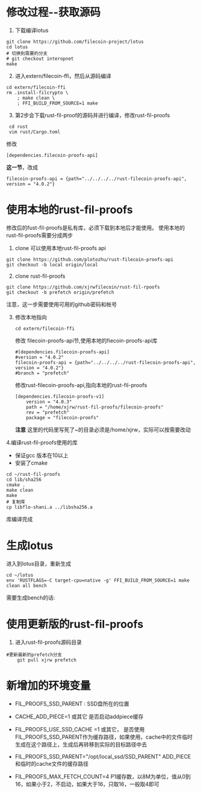# 修改过程--获取源码
1.  下载编译lotus
```shell
git clone https://github.com/filecoin-project/lotus
cd lotus
# 切换到需要的分支
# git checkout interopnet
make

```
2.  进入extern/filecoin-ffi，然后从源码编译
```shell
cd extern/filecoin-ffi
rm .install-filcrypto \
    ; make clean \
    ; FFI_BUILD_FROM_SOURCE=1 make
```


3. 第2步会下载rust-fil-proof的源码并进行编译，修改rust-fil-proofs
```shell
 cd rust
 vim rust/Cargo.toml
```
修改 
```shell
[dependencies.filecoin-proofs-api]
```
**这一节**，改成

`filecoin-proofs-api = {path="../../../../rust-filecoin-proofs-api", version = "4.0.2"}`

# 使用本地的rust-fil-proofs
修改后的fust-fil-proofs是私有库，必须下载到本地后才能使用。 使用本地的rust-fil-proofs需要分成两步
1. clone 可以使用本地rust-fil-proofs api 
```shell
git clone https://github.com/plotozhu/rust-filecoin-proofs-api
git checkout -b local origin/local
```

2. clone rust-fil-proofs
```shell
git clone https://github.com/xjrwfilecoin/rust-fil-rpoofs
git checkout -b prefetch origin/prefetch

```
注意，这一步需要使用可用的github密码和帐号

3. 修改本地指向

     `cd extern/filecoin-ffi`
    
    修改 filecoin-proofs-api节,使用本地的fiecoin-proofs-api库

    ```
    #[dependencies.filecoin-proofs-api]
    #version = "4.0.2"
    filecoin-proofs-api = {path="../../../../rust-filecoin-proofs-api", version = "4.0.2"}
    #branch = "prefetch"

    ```
    修改rust-filecoin-proofs-api,指向本地的rust-fil-proofs
    ```
    [dependencies.filecoin-proofs-v1]
        version = "4.0.3"
        path = "/home/xjrw/rust-fil-proofs/filecoin-proofs"
        rev = "prefetch"
        package = "filecoin-proofs"
    ```
    **注意**
    这里的代码里写死了~的目录必须是/home/xjrw，实际可以按需要改动

4.编译rust-fil-proofs使用的库
* 保证gcc 版本在10以上  
* 安装了cmake

``` shell 
cd ~/rust-fil-proofs
cd lib/sha256
cmake . 
make clean
make
# 复制库
cp libflo-shani.a ../libsha256.a

```
库编译完成   



# 生成lotus
 进入到lotus目录，重新生成
```shell
cd ~/lotus
env 'RUSTFLAGS=-C target-cpu=native -g' FFI_BUILD_FROM_SOURCE=1 make clean all bench
```
需要生成bench的话:


# 使用更新版的rust-fil-proofs
1. 进入rust-fil-proofs源码目录
```
#更新最新的prefetch分支
    git pull xjrw prefetch
```




# 新增加的环境变量
* FIL_PROOFS_SSD_PARENT : SSD盘所在的位置  

* CACHE_ADD_PIECE=1 或其它 是否启动addpiece缓存   

* FIL_PROOFS_USE_SSD_CACHE =1 或其它， 是否使用FIL_PROOFS_SSD_PARENT作为缓存路径，如果使用，cache中的文件临时生成在这个路径上，生成后再转移到实际的目标路径中去   

* FIL_PROOFS_SSD_PARENT="/opt/local_ssd/SSD_PARENT"  ADD_PIECE和临时的cache文件的缓存路径

* FIL_PROOFS_MAX_FETCH_COUNT=4    P1缓存数，以8M为单位，值从0到16，如果小于2，不启动，如果大于16，只取16，一般取4即可  
